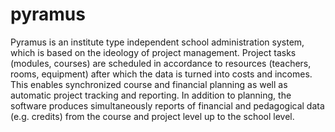 pyramus
=======

Pyramus is an institute type independent school administration system, which is based on the ideology of project management. Project tasks (modules, courses) are scheduled in accordance to resources (teachers, rooms, equipment) after which the data is turned into costs and incomes. This enables synchronized course and financial planning as well as automatic project tracking and reporting. In addition to planning, the software produces simultaneously reports of financial and pedagogical data (e.g. credits) from the course and project level up to the school level.
